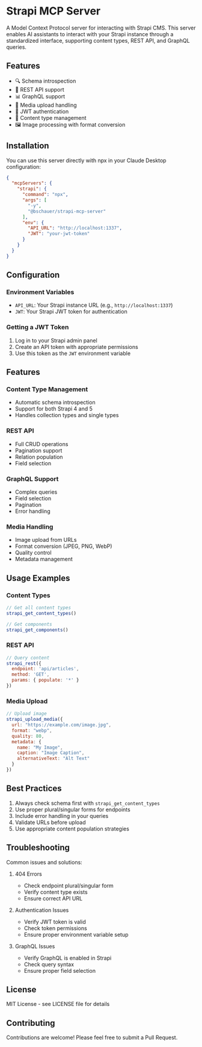 # Strapi MCP Server

A Model Context Protocol server for interacting with Strapi CMS. This server enables AI assistants to interact with your Strapi instance through a standardized interface, supporting content types, REST API, and GraphQL queries.

## Features

- 🔍 Schema introspection
- 🔄 REST API support
- 📊 GraphQL support
- 📸 Media upload handling
- 🔐 JWT authentication
- 📝 Content type management
- 🖼️ Image processing with format conversion

## Installation

You can use this server directly with npx in your Claude Desktop configuration:

```json
{
  "mcpServers": {
    "strapi": {
      "command": "npx",
      "args": [
        "-y",
        "@bschauer/strapi-mcp-server"
      ],
      "env": {
        "API_URL": "http://localhost:1337",
        "JWT": "your-jwt-token"
      }
    }
  }
}
```

## Configuration

### Environment Variables

- `API_URL`: Your Strapi instance URL (e.g., `http://localhost:1337`)
- `JWT`: Your Strapi JWT token for authentication

### Getting a JWT Token

1. Log in to your Strapi admin panel
2. Create an API token with appropriate permissions
3. Use this token as the `JWT` environment variable

## Features

### Content Type Management
- Automatic schema introspection
- Support for both Strapi 4 and 5
- Handles collection types and single types

### REST API
- Full CRUD operations
- Pagination support
- Relation population
- Field selection

### GraphQL Support
- Complex queries
- Field selection
- Pagination
- Error handling

### Media Handling
- Image upload from URLs
- Format conversion (JPEG, PNG, WebP)
- Quality control
- Metadata management

## Usage Examples

### Content Types
```javascript
// Get all content types
strapi_get_content_types()

// Get components
strapi_get_components()
```

### REST API
```javascript
// Query content
strapi_rest({
  endpoint: 'api/articles',
  method: 'GET',
  params: { populate: '*' }
})
```

### Media Upload
```javascript
// Upload image
strapi_upload_media({
  url: "https://example.com/image.jpg",
  format: "webp",
  quality: 80,
  metadata: {
    name: "My Image",
    caption: "Image Caption",
    alternativeText: "Alt Text"
  }
})
```

## Best Practices

1. Always check schema first with `strapi_get_content_types`
2. Use proper plural/singular forms for endpoints
3. Include error handling in your queries
4. Validate URLs before upload
5. Use appropriate content population strategies

## Troubleshooting

Common issues and solutions:

1. 404 Errors
   - Check endpoint plural/singular form
   - Verify content type exists
   - Ensure correct API URL

2. Authentication Issues
   - Verify JWT token is valid
   - Check token permissions
   - Ensure proper environment variable setup

3. GraphQL Issues
   - Verify GraphQL is enabled in Strapi
   - Check query syntax
   - Ensure proper field selection

## License

MIT License - see LICENSE file for details

## Contributing

Contributions are welcome! Please feel free to submit a Pull Request. 